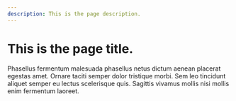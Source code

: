```yaml
---
description: This is the page description.
---
```


# This is the page title.

Phasellus fermentum malesuada phasellus netus dictum aenean placerat egestas amet. Ornare taciti semper dolor tristique morbi. Sem leo tincidunt aliquet semper eu lectus scelerisque quis. Sagittis vivamus mollis nisi mollis enim fermentum laoreet.
